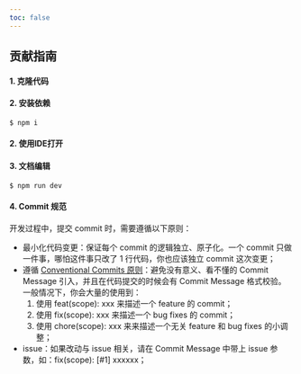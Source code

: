 ```yaml
---
toc: false
---
```


## 贡献指南

#### 1. 克隆代码

#### 2. 安装依赖
```
$ npm i
```

#### 2. 使用IDE打开

#### 3. 文档编辑

```
$ npm run dev
```
#### 4. Commit 规范
开发过程中，提交 commit 时，需要遵循以下原则：

- 最小化代码变更：保证每个 commit 的逻辑独立、原子化。一个 commit 只做一件事，哪怕这件事只改了 1 行代码，你也应该独立 commit 这次变更；
- 遵循 [Conventional Commits 原则](https://www.conventionalcommits.org/zh-hans/v1.0.0/)：避免没有意义、看不懂的 Commit Message 引入，并且在代码提交的时候会有 Commit Message 格式校验。一般情况下，你会大量的使用到：
  1. 使用 feat(scope): xxx 来描述一个 feature 的 commit；
  2. 使用 fix(scope): xxx 来描述一个 bug fixes 的 commit；
  3. 使用 chore(scope): xxx 来来描述一个无关 feature 和 bug fixes 的小调整；
- issue：如果改动与 issue 相关，请在 Commit Message 中带上 issue 参数，如：fix(scope): [#1] xxxxxx；
